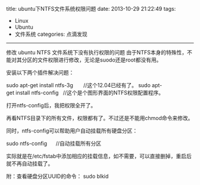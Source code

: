 title: ubuntu下NTFS文件系统权限问题
date: 2013-10-29 21:22:49
tags:
- Linux
- Ubuntu
- 文件系统
categories: 点滴发现
---

修改 ubuntu NTFS 文件系统下没有执行权限的问题
由于NTFS本身的特殊性，不能对其分区的文件权限进行修改，无论是suodo还是root都没有用。

安装以下两个插件解决问题：

sudo apt-get install ntfs-3g       //这个12.04已经有了。
sudo apt-get install ntfs-config   //这个是个图形界面的NTFS权限配置程序。

打开ntfs-config后，我把权限全开了。

再看NTFS目录下的所有文件，权限都有了。不过还是不能用chmod命令来修改。

同时，ntfs-config可以帮助用户自动挂载所有硬盘分区：

sudo ntfs-config      //自动挂载所有分区

实际就是在/etc/fstab中添加相应的挂载信息，如不需要，可以直接删掉，重启后就不再自动挂载了。

附：查看硬盘分区UUID的命令：
sudo blkid
